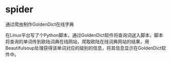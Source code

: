 # spider
通过爬虫制作GoldenDict在线字典

在Linux平台写了个Python脚本，通过GoldenDict软件将查询词送入脚本，脚本将查询的单词传到欧陆词典在线网站，爬取欧陆在线词典网站的结果，用Beautifulsoup处理获得该单词对应的级别的信息，将其信息显示在GoldenDict软件中。
